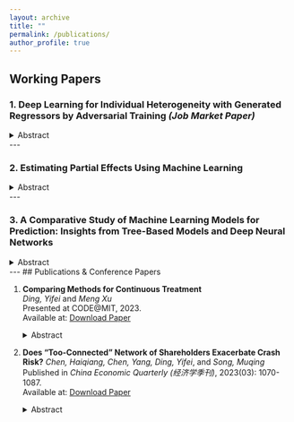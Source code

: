 ```yaml
---
layout: archive
title: ""
permalink: /publications/
author_profile: true
---
```




## Working Papers

### 1. **Deep Learning for Individual Heterogeneity with Generated Regressors by Adversarial Training** *(Job Market Paper)*

<details>
  <summary>Abstract</summary>
  <p>We propose a semiparametric framework that combines machine learning with control functions to capture individual heterogeneity while addressing endogeneity and sample selection bias in complex econometric models. This approach models       individual heterogeneity through high-dimensional or intricate observable characteristics, with generated regressors supporting the control function to manage endogeneity and bias flexibly across various economic structures. Leveraging a        tailored deep learning architecture, our framework integrates control functions and parameter functions seamlessly, enabling its adaptation to diverse econometric models. Using adversarial training, we achieve sup-norm convergence rates of      parameter estimates at the optimal min-max rate, which enhances robustness and yields valid inferences for structure parameters in high-dimensional settings. Extending the Double Machine Learning (DML) approach, we incorporate endogenous        components and establish a new influence function that directly includes generated regressors, broadening the framework’s applicability across economic models. With automatic differentiation in PyTorch, the influence function applies directly   to data, streamlining inference and supporting various structural parameters without additional calculations. This integration makes the framework particularly useful in applied settings where individual heterogeneity and endogeneity are        critical, such as personalized policy-making, targeted economic interventions, and customized optimizations in technology. Our simulations demonstrate superior performance, validating this framework’s practical use in econometric analysis where   heterogeneity and endogeneity are key considerations.</p>
</details>
---

### 2. **Estimating Partial Effects Using Machine Learning**

<details>
  <summary>Abstract</summary>
  <p>In this paper, we explore the use of machine learning techniques for estimating partial derivatives, which is a critical step towards understanding causal relationships in econometric analysis. By leveraging modern machine learning           methods, such as tree-based models and deep neural networks, we assess their effectiveness in recovering regression functions and estimating partial derivatives. We introduce a novel tree-based model, Boosting Smooth Transition Regression       Trees (BooST), and compare its performance with other models, including Boosting of Symmetric Smooth Additive Regression Trees (SMARTboost) and deep neural networks (DNNs). Simulations, based on the well-known Friedman data generating process   (DGP), demonstrate the superiority of BooST in estimating partial effects across various signal-to-noise environments and in the presence of redundant variables. The empirical applications, including the study of Engel curves, further           highlight the ability of BooST to outperform other machine learning models in accurately estimating partial derivatives. Our findings suggest that BooST provides a powerful tool for nonparametric regression and causal inference, especially in   econometric contexts where accurate estimation of marginal effects is crucial.</p>
</details>
---

### 3. **A Comparative Study of Machine Learning Models for Prediction: Insights from Tree-Based Models and Deep Neural Networks**

<details>
  <summary>Abstract</summary>
  <p>The growing influence of machine learning (ML) and big data technologies has significantly reshaped many scientific disciplines, including econometrics. This paper conducts a detailed comparative analysis of various tree-based and deep       learning models, focusing on their prediction capabilities. The models examined include neural networks (e.g., MLP, ResNet), and several advanced tree-based models (e.g., Boost-
  Smooth, SMARTboost and Random Forest). Additionally, we explore different prediction combination techniques to evaluate whether combining predictions from multiple models enhances predictive accuracy. Using simulations from the comprehensive    data generating processes (DGP), we systematically compare the performance of these models under varying levels of noise and the presence of irrelevant features. Our findings reveal that tree-based models like SMARTboost and BooST demonstrate   robust performance, particularly in low signal-to-noise scenarios, where they often outperform neural networks. Moreover, the inclusion of ensemble methods, such as median and simple average combinations, further improves prediction             stability. Two real-world economic applications—Engel curve prediction and stock price crash risk prediction—highlight the practical implications of our analysis, showing the advantages of tree-based methods in capturing both linear and         nonlinear data structures, while DNNs struggle in noisy and nonlinear environments. Our study emphasizes the need for careful model selection and the potential benefits of hybridizing prediction models for complex data tasks.</p>
</details>
---
## Publications & Conference Papers

1. **Comparing Methods for Continuous Treatment**  
   *Ding, Yifei* and *Meng Xu*  
   Presented at CODE@MIT, 2023.  
   Available at: [Download Paper](https://yifeiding-ucr.github.io/files/Continuous_Treatment_Method_Comparison_CODE.pdf)
   <details>
     <summary>Abstract</summary>
     <p>This paper presents a comparative study of two advanced methodologies for estimating the effects of continuous treatments on outcome variables in large-scale tech applications. We focus on dose-response curves and marginal effects to         address various business scenarios, such as the impact of ad frequency on user conversions, geolocation campaigns on local engagement, and latency on app performance. Our investigation centers around two promising approaches: entropy            balancing for continuous treatment and double/debiased machine learning (DML). Using semi-synthetic data based on Snapchat user behavior, we evaluate these methods' performance in terms of scalability, flexibility, and precision in              handling high-dimensional, non-linear relationships between outcome variables, continuous treatments, and confounders. The study finds that tree-based machine learning models, particularly XGBOOST and Boostsmooth, outperform balancing           approaches in      estimating dose-response curves, while the balancing method performs best for marginal effect estimation. Notably, our findings also challenge the efficacy of the kernel-based selection model in the double machine             learning process, prompting    a reconsideration of its utility in real-world applications.</p>
   </details>

2. **Does “Too-Connected” Network of Shareholders Exacerbate Crash Risk?**
   *Chen, Haiqiang, Chen, Yang, Ding, Yifei*, and *Song, Muqing*  
   Published in *China Economic Quarterly (经济学季刊)*, 2023(03): 1070-1087.  
   Available at: [Download Paper](https://www.nsd.pku.edu.cn/pub/chnsd/docs/20230719150300278598.pdf)
   <details>
     <summary>Abstract</summary>
     <p>Using quarterly data from the top 10 largest shareholders of A-share stock markets from 2003 to 2018, we construct a network of influential shareholders. Our findings reveal that firms with more interconnected shareholders face higher         crash risk, especially when dominated by financial institutional shareholders or those with higher shareholding ratios. In contrast, state ownership and robust corporate governance significantly mitigate this risk. Mechanism analysis            shows that firms with higher network centrality tend to have a higher goodwill-to-market value ratio, a greater proportion of related-party transactions to total assets, and larger M&A premiums, yet exhibit lower corporate governance            transparency.    These results suggest that overly connected shareholder networks may encourage tunneling behavior, exacerbating the crash risk for listed companies.</p>
   </details>


